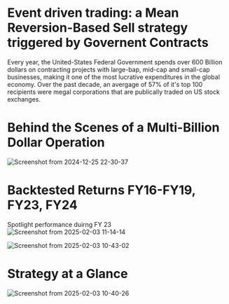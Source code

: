 # Event driven trading: a Mean Reversion-Based Sell strategy triggered by Governent Contracts
Every year, the United-States Federal Government spends over 600 Billion dollars on contracting projects with large-bap, mid-cap and small-cap businesses, making it one of the most lucrative expenditures in the global economy. Over the past decade, an avergage of 57% of it's top 100 recipients were megal corporations that are publically traded on US stock exchanges. 

# Behind the Scenes of a Multi-Billion Dollar Operation 
![Screenshot from 2024-12-25 22-30-37](https://github.com/user-attachments/assets/7d77d509-43d3-443f-8833-83c3691804a8)

# Backtested Returns FY16-FY19, FY23, FY24 
Spotlight performance duirng FY 23
![Screenshot from 2025-02-03 11-14-14](https://github.com/user-attachments/assets/9bb79e34-ec8a-4382-b490-7c90ff7e9048)

![Screenshot from 2025-02-03 10-43-02](https://github.com/user-attachments/assets/a4008c6e-a9ba-4a24-8811-4dc4a8c45e9a)

# Strategy at a Glance 
![Screenshot from 2025-02-03 10-40-26](https://github.com/user-attachments/assets/6f6047b0-8981-4feb-8430-2a1892137ebb)


